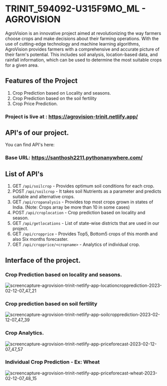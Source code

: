# TRINIT_594092-U315F9MO_ML - AGROVISION

AgroVision is an innovative project aimed at revolutionizing the way farmers choose crops and make decisions about their farming operations. With the use of cutting-edge technology and machine learning algorithms, AgroVision provides farmers with a comprehensive and accurate picture of their farm's potential. This includes soil analysis, location-based data, and rainfall information, which can be used to determine the most suitable crops for a given area.

## Features of the Project
1. Crop Prediction based on Locality and seasons.
2. Crop Prediction based on the soil fertility
3. Crop Price Prediction.

### Project is live at : https://agrovision-trinit.netlify.app/

## API's of our project.

You can find API's here:

### Base URL: https://santhosh2211.pythonanywhere.com/

## List of API's

1. GET `/api/soilcrop` - Provides optimum soil conditions for each crop.
2. POST `/api/soilcrop` - It takes soil Nutrients as a parameter and predicts suitable and alternative crops.
3. GET `/api/cropanalysis` - Provides top most crops grown in states of India. (Note: Crops array be more than 10 in some cases)
4. POST `/api/croplocation` - Crop prediction based on locality and season.
5. GET `/api/getlocations` - List of state-wise districts that are used in our project.
6. GET `/api/cropprice` - Provides Top5, Bottom5 crops of this month and also Six months forecaster.
7. GET `/api/cropprice/<cropname>` - Analytics of individual crop.

## Interface of the project.

### Crop Prediction based on locality and seasons.
![screencapture-agrovision-trinit-netlify-app-locationcropprediction-2023-02-12-07_47_21](https://user-images.githubusercontent.com/87355988/218289291-48d6ab5d-8cc1-4b8d-a776-67080278f690.png)

### Crop prediction based on soil fertility
![screencapture-agrovision-trinit-netlify-app-soilcropprediction-2023-02-12-07_47_39](https://user-images.githubusercontent.com/87355988/218289308-7cb7266a-78a2-4959-9307-e14a09e29124.png)

### Crop Analytics.
![screencapture-agrovision-trinit-netlify-app-priceforecast-2023-02-12-07_47_57](https://user-images.githubusercontent.com/87355988/218289324-d13ae063-719f-46b0-98c5-fc154f025875.png)

### Individual Crop Prediction - Ex: Wheat
![screencapture-agrovision-trinit-netlify-app-priceforecast-wheat-2023-02-12-07_48_15](https://user-images.githubusercontent.com/87355988/218289336-7d36c208-6a46-487d-b8f6-c7c78ac7ede3.png)


